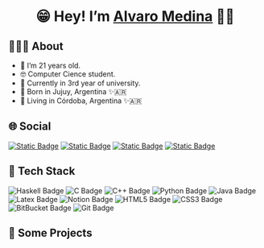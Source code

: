 <h1 align="center"> 😁 Hey! I’m <a href="https://alvaro-mediina.github.io/Portfolio">Alvaro Medina</a> 👋🏽</h1> 

<h2>🙋🏽‍♂️ About</h2>
<ul>
 <li>🥳 I’m 21 years old.</li>
 <li>🤓 Computer Cience student.</li>
 <li>📖 Currently in 3rd year of university.</li>
 <li>🌵 Born in Jujuy, Argentina ✨🇦🇷 </li>
 <li>📌 Living in Córdoba, Argentina ✨🇦🇷 </li>
</ul>

<h2>🌐 Social</h2>
<div>
  <a href="https://alvaro-mediina.github.io/Portfolio/">
  <img alt="Static Badge" src="https://img.shields.io/badge/Portfolio-%20%2327AE60?style=for-the-badge&logo=buffer&color=black"></a> 
  <a href="mailto:alvaro.mediina2003@gmail.com">
    <img alt="Static Badge" src="https://img.shields.io/badge/Gmail-%23E5E8E8?style=for-the-badge&logo=gmail&logoColor=red"></a>
  <a href="https://www.linkedin.com/in/alvaro-santiago-medina-658688283/">
    <img alt="Static Badge" src="https://img.shields.io/badge/LinkedIn-%232874A6?style=for-the-badge&logo=linkedin&logoColor=hsl"></a>
  <a href="https://www.instagram.com/alvaro.mediina/">
  <img alt="Static Badge" src="https://img.shields.io/badge/Instagram-%23E5E8E8?style=for-the-badge&logo=instagram&logoColor=hsl"></a>
</div>

<h2>🔧 Tech Stack</h2>
<div>
  <img alt="Haskell Badge" src="https://img.shields.io/badge/Haskell-%237D3C98?style=flat-square&logo=haskell">
  <img alt="C Badge" src="https://img.shields.io/badge/Language-0064C8?style=flat-square&logo=c&logoColor=white">
  <img alt="C++ Badge" src="https://img.shields.io/badge/Language-%233498DB?style=flat-square&logo=C%2B%2B">
  <img alt="Python Badge" src="https://img.shields.io/badge/Python-%23F1C40F?style=flat-square&logo=Python">
  <img alt="Java Badge" src="https://img.shields.io/badge/Java-%23CB4335?style=flat-square&logo=java">
  <img alt="Latex Badge" src="https://img.shields.io/badge/Latex-%23229954?style=flat-square&logo=latex">
  <img alt="Notion Badge" src="https://img.shields.io/badge/Notion-grey?style=flat-square&logo=notion">
  <img alt="HTML5 Badge" src="https://img.shields.io/badge/-HTML5-E34F26?style=flat-square&logo=html5&logoColor=white">
  <img alt="CSS3 Badge" src="https://img.shields.io/badge/-CSS3-1572B6?style=flat-square&logo=css3">
  <img alt="BitBucket Badge" src="https://img.shields.io/badge/-BitBucket-darkblue?style=flat-square&logo=bitbucket">
  <img alt="Git Badge" src="https://img.shields.io/badge/-Git-17202A?style=flat-square&logo=git">
</div>

<h2>🚀 Some Projects</h2>


